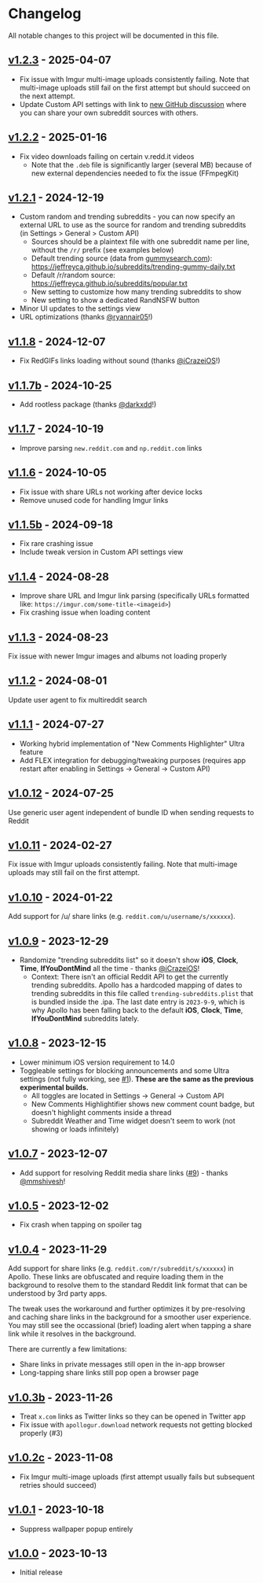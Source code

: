 # Changelog

All notable changes to this project will be documented in this file.

## [v1.2.3] - 2025-04-07

- Fix issue with Imgur multi-image uploads consistently failing. Note that multi-image uploads still fail on the first attempt but should succeed on the next attempt.
- Update Custom API settings with link to [new GitHub discussion](https://github.com/JeffreyCA/Apollo-ImprovedCustomApi/discussions/60) where you can share your own subreddit sources with others.

## [v1.2.2] - 2025-01-16

- Fix video downloads failing on certain v.redd.it videos
    - Note that the `.deb` file is significantly larger (several MB) because of new external dependencies needed to fix the issue (FFmpegKit)

## [v1.2.1] - 2024-12-19

- Custom random and trending subreddits - you can now specify an external URL to use as the source for random and trending subreddits (in Settings > General > Custom API)
    - Sources should be a plaintext file with one subreddit name per line, without the `/r/` prefix (see examples below)
    - Default trending source (data from [gummysearch.com](https://gummysearch.com/tools/top-subreddits/)): https://jeffreyca.github.io/subreddits/trending-gummy-daily.txt
    - Default /r/random source: https://jeffreyca.github.io/subreddits/popular.txt
    - New setting to customize how many trending subreddits to show
    - New setting to show a dedicated RandNSFW button
- Minor UI updates to the settings view
- URL optimizations (thanks [@ryannair05](https://github.com/ryannair05)!)

## [v1.1.8] - 2024-12-07

- Fix RedGIFs links loading without sound (thanks [@iCrazeiOS](https://github.com/iCrazeiOS)!)

## [v1.1.7b] - 2024-10-25

- Add rootless package (thanks [@darkxdd](https://github.com/darkxdd)!)

## [v1.1.7] - 2024-10-19

- Improve parsing `new.reddit.com` and `np.reddit.com` links

## [v1.1.6] - 2024-10-05

- Fix issue with share URLs not working after device locks
- Remove unused code for handling Imgur links

## [v1.1.5b] - 2024-09-18

- Fix rare crashing issue
- Include tweak version in Custom API settings view

## [v1.1.4] - 2024-08-28

- Improve share URL and Imgur link parsing (specifically URLs formatted like: `https://imgur.com/some-title-<imageid>`)
- Fix crashing issue when loading content

## [v1.1.3] - 2024-08-23

Fix issue with newer Imgur images and albums not loading properly

## [v1.1.2] - 2024-08-01

Update user agent to fix multireddit search

## [v1.1.1] - 2024-07-27

- Working hybrid implementation of "New Comments Highlighter" Ultra feature
- Add FLEX integration for debugging/tweaking purposes (requires app restart after enabling in Settings -> General -> Custom API)

## [v1.0.12] - 2024-07-25

Use generic user agent independent of bundle ID when sending requests to Reddit

## [v1.0.11] - 2024-02-27

Fix issue with Imgur uploads consistently failing. Note that multi-image uploads may still fail on the first attempt.

## [v1.0.10] - 2024-01-22

Add support for /u/ share links (e.g. `reddit.com/u/username/s/xxxxxx`).

## [v1.0.9] - 2023-12-29

- Randomize "trending subreddits list" so it doesn't show **iOS**, **Clock**, **Time**, **IfYouDontMind** all the time - thanks [@iCrazeiOS](https://github.com/iCrazeiOS)!
    - Context: There isn't an official Reddit API to get the currently trending subreddits. Apollo has a hardcoded mapping of dates to trending subreddits in this file called `trending-subreddits.plist` that is bundled inside the .ipa. The last date entry is `2023-9-9`, which is why Apollo has been falling back to the default **iOS**, **Clock**, **Time**, **IfYouDontMind** subreddits lately.

## [v1.0.8] - 2023-12-15

- Lower minimum iOS version requirement to 14.0
- Toggleable settings for blocking announcements and some Ultra settings (not fully working, see [#1](https://github.com/JeffreyCA/Apollo-ImprovedCustomApi/issues/1)). **These are the same as the previous experimental builds.**
    - All toggles are located in Settings -> General -> Custom API
    - New Comments Highlightifier shows new comment count badge, but doesn't highlight comments inside a thread
    - Subreddit Weather and Time widget doesn't seem to work (not showing or loads infinitely)

## [v1.0.7] - 2023-12-07

- Add support for resolving Reddit media share links ([#9](https://github.com/JeffreyCA/Apollo-ImprovedCustomApi/pull/9)) - thanks [@mmshivesh](https://github.com/mmshivesh)!

## [v1.0.5] - 2023-12-02

- Fix crash when tapping on spoiler tag

## [v1.0.4] - 2023-11-29

Add support for share links (e.g. `reddit.com/r/subreddit/s/xxxxxx`) in Apollo. These links are obfuscated and require loading them in the background to resolve them to the standard Reddit link format that can be understood by 3rd party apps.

The tweak uses the workaround and further optimizes it by pre-resolving and caching share links in the background for a smoother user experience. You may still see the occassional (brief) loading alert when tapping a share link while it resolves in the background.

There are currently a few limitations:
- Share links in private messages still open in the in-app browser
- Long-tapping share links still pop open a browser page

## [v1.0.3b] - 2023-11-26
- Treat `x.com` links as Twitter links so they can be opened in Twitter app
- Fix issue with `apollogur.download` network requests not getting blocked properly (#3)

## [v1.0.2c] - 2023-11-08
- Fix Imgur multi-image uploads (first attempt usually fails but subsequent retries should succeed)

## [v1.0.1] - 2023-10-18
- Suppress wallpaper popup entirely

## [v1.0.0] - 2023-10-13
- Initial release

[v1.2.3]: https://github.com/JeffreyCA/Apollo-ImprovedCustomApi/compare/v1.2.2...v1.2.3
[v1.2.2]: https://github.com/JeffreyCA/Apollo-ImprovedCustomApi/compare/v1.2.1...v1.2.2
[v1.2.1]: https://github.com/JeffreyCA/Apollo-ImprovedCustomApi/compare/v1.1.8...v1.2.1
[v1.1.8]: https://github.com/JeffreyCA/Apollo-ImprovedCustomApi/compare/v1.1.7b...v1.1.8
[v1.1.7b]: https://github.com/JeffreyCA/Apollo-ImprovedCustomApi/compare/v1.1.7...v1.1.7b
[v1.1.7]: https://github.com/JeffreyCA/Apollo-ImprovedCustomApi/compare/v1.1.6...v1.1.7
[v1.1.6]: https://github.com/JeffreyCA/Apollo-ImprovedCustomApi/compare/v1.1.5b...v1.1.6
[v1.1.5b]: https://github.com/JeffreyCA/Apollo-ImprovedCustomApi/compare/v1.1.4...v1.1.5b
[v1.1.4]: https://github.com/JeffreyCA/Apollo-ImprovedCustomApi/compare/v1.1.3...v1.1.4
[v1.1.3]: https://github.com/JeffreyCA/Apollo-ImprovedCustomApi/compare/v1.1.2...v1.1.3
[v1.1.2]: https://github.com/JeffreyCA/Apollo-ImprovedCustomApi/compare/v1.1.1...v1.1.2
[v1.1.1]: https://github.com/JeffreyCA/Apollo-ImprovedCustomApi/compare/v1.0.12...v1.1.1
[v1.0.12]: https://github.com/JeffreyCA/Apollo-ImprovedCustomApi/compare/v1.0.11...v1.0.12
[v1.0.11]: https://github.com/JeffreyCA/Apollo-ImprovedCustomApi/compare/v1.0.10...v1.0.11
[v1.0.10]: https://github.com/JeffreyCA/Apollo-ImprovedCustomApi/compare/v1.0.9...v1.0.10
[v1.0.9]: https://github.com/JeffreyCA/Apollo-ImprovedCustomApi/compare/v1.0.8...v1.0.9
[v1.0.8]: https://github.com/JeffreyCA/Apollo-ImprovedCustomApi/compare/v1.0.7...v1.0.8
[v1.0.7]: https://github.com/JeffreyCA/Apollo-ImprovedCustomApi/compare/v1.0.5...v1.0.7
[v1.0.5]: https://github.com/JeffreyCA/Apollo-ImprovedCustomApi/compare/v1.0.4...v1.0.5
[v1.0.4]: https://github.com/JeffreyCA/Apollo-ImprovedCustomApi/compare/v1.0.3b...v1.0.4
[v1.0.3b]: https://github.com/JeffreyCA/Apollo-ImprovedCustomApi/compare/v1.0.2c...v1.0.3b
[v1.0.2c]: https://github.com/JeffreyCA/Apollo-ImprovedCustomApi/compare/v1.0.1...v1.0.2c
[v1.0.1]: https://github.com/JeffreyCA/Apollo-ImprovedCustomApi/compare/v1.0.0...v1.0.1
[v1.0.0]: https://github.com/JeffreyCA/Apollo-ImprovedCustomApi/compare/v1.0.0
